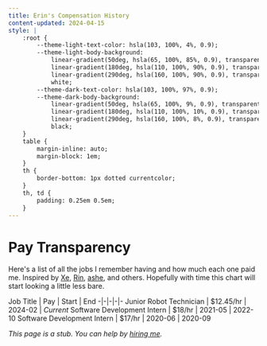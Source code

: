 ```yaml
---
title: Erin's Compensation History
content-updated: 2024-04-15
style: |
    :root {
        --theme-light-text-color: hsla(103, 100%, 4%, 0.9);
        --theme-light-body-background:
            linear-gradient(50deg, hsla(65, 100%, 85%, 0.9), transparent 50%),
            linear-gradient(180deg, hsla(110, 100%, 90%, 0.9), transparent 66%),
            linear-gradient(290deg, hsla(160, 100%, 90%, 0.9), transparent 66%),
            white;
        --theme-dark-text-color: hsla(103, 100%, 97%, 0.9);
        --theme-dark-body-background:
            linear-gradient(50deg, hsla(65, 100%, 9%, 0.9), transparent 75%),
            linear-gradient(180deg, hsla(110, 100%, 10%, 0.9), transparent 66%),
            linear-gradient(290deg, hsla(160, 100%, 8%, 0.9), transparent 78%),
            black;
    }
    table {
        margin-inline: auto;
        margin-block: 1em;
    }
    th {
        border-bottom: 1px dotted currentcolor;
    }
    th, td {
        padding: 0.25em 0.5em;
    }
---
```

# Pay Transparency

Here's a list of all the jobs I remember having and how much each one paid me. Inspired by [Xe](https://xeiaso.net/salary-transparency/), [Rin](https://rin.systems/pay-transparency/), [ashe](https://tempest.dev/pay-transparency/), and others. Hopefully with time this chart will start looking a little less bare.

Job Title | Pay | Start | End
-|-|-|-|-
Junior Robot Technician | $12.45/hr | 2024-02 | *Current*
Software Development Intern | $18/hr | 2021-05 | 2022-10
Software Development Intern | $17/hr | 2020-06 | 2020-09

*This page is a stub. You can help by [hiring me](https://eritbh.codes).*
